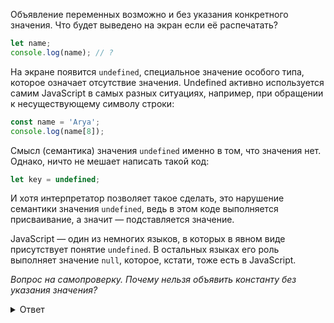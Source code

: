 
Объявление переменных возможно и без указания конкретного значения. Что будет выведено на экран если её распечатать?

```javascript
let name;
console.log(name); // ?
```

На экране появится `undefined`, специальное значение особого типа, которое означает отсутствие значения. Undefined активно используется самим JavaScript в самых разных ситуациях, например, при обращении к несуществующему символу строки:

```javascript
const name = 'Arya';
console.log(name[8]);
```

Смысл (семантика) значения `undefined` именно в том, что значения нет. Однако, ничто не мешает написать такой код:

```javascript
let key = undefined;
```

И хотя интерпретатор позволяет такое сделать, это нарушение семантики значения `undefined`, ведь в этом коде выполняется присваивание, а значит — подставляется значение.

JavaScript — один из немногих языков, в которых в явном виде присутствует понятие `undefined`. В остальных языках его роль выполняет значение `null`, которое, кстати, тоже есть в JavaScript.

*Вопрос на самопроверку. Почему нельзя объявить константу без указания значения?*

<details>
<summary>Ответ</summary>

Константу невозможно изменить или переопределить. Ее значение необходимо указывать строго при определении.

</details>
